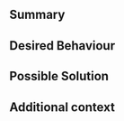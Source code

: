 Summary
-------

Desired Behaviour
-----------------

Possible Solution
-----------------

Additional context
------------------
